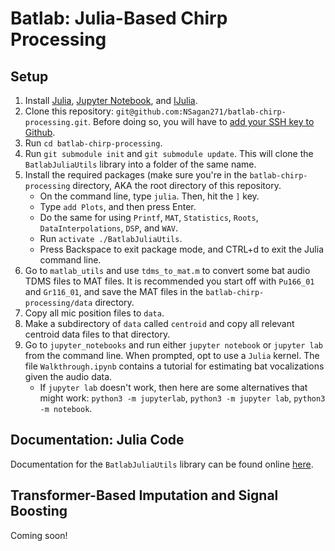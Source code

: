 # Batlab: Julia-Based Chirp Processing
## Setup
1. Install [Julia](https://julialang.org/downloads/), [Jupyter Notebook](https://jupyter.org/install), and [IJulia](https://github.com/JuliaLang/IJulia.jl).
2. Clone this repository: `git@github.com:NSagan271/batlab-chirp-processing.git`. Before doing so, you will have to [add your SSH key to Github](https://docs.github.com/en/authentication/connecting-to-github-with-ssh/generating-a-new-ssh-key-and-adding-it-to-the-ssh-agent).
3. Run `cd batlab-chirp-processing`.
4. Run `git submodule init` and `git submodule update`. This will clone the `BatlabJuliaUtils` library into a folder of the same name.
5. Install the required packages (make sure you're in the `batlab-chirp-processing` directory, AKA the root directory of this repository.
    - On the command line, type `julia`. Then, hit the `]` key.
    - Type `add Plots`, and then press Enter.
    - Do the same for using `Printf`, `MAT`, `Statistics`, `Roots`, `DataInterpolations`, `DSP`, and `WAV`.
    - Run `activate ./BatlabJuliaUtils`.
    -  Press Backspace to exit package mode, and CTRL+d to exit the Julia command line.
6. Go to `matlab_utils` and use `tdms_to_mat.m` to convert some bat audio TDMS files to MAT files. It is recommended you start off with `Pu166_01` and `Gr116_01`, and save the MAT files in the `batlab-chirp-processing/data` directory.
7. Copy all mic position files to `data`.
8. Make a subdirectory of `data` called `centroid` and copy all relevant centroid data files to that directory.
9. Go to `jupyter_notebooks` and run either `jupyter notebook` or `jupyter lab` from the command line. When prompted, opt to use a `Julia` kernel. The file `Walkthrough.ipynb` contains a tutorial for estimating bat vocalizations given the audio data.
   - If `jupyter lab` doesn't work, then  here are some alternatives that might work: `python3 -m jupyterlab`, `python3 -m jupyter lab`, `python3 -m notebook`.

## Documentation: Julia Code
Documentation for the `BatlabJuliaUtils` library can be found online [here](https://nsagan271.github.io/BatlabJuliaUtils/build/index.html).

## Transformer-Based Imputation and Signal Boosting
Coming soon!
